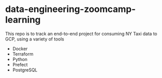 # data-engineering-zoomcamp-learning

This repo is to track an end-to-end project for consuming NY Taxi data to GCP, using a variety of tools
- Docker 
- Terraform
- Python
- Prefect
- PostgreSQL
